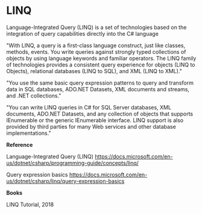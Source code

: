 # LINQ
Language-Integrated Query (LINQ) is a set of technologies based on the integration of query capabilities directly into the C# language

"With LINQ, a query is a first-class language construct, just like classes, methods, events. You write queries against strongly typed collections of objects by using language keywords and familiar operators. The LINQ family of technologies provides a consistent query experience for objects (LINQ to Objects), relational databases (LINQ to SQL), and XML (LINQ to XML)."

"You use the same basic query expression patterns to query and transform data in SQL databases, ADO.NET Datasets, XML documents and streams, and .NET collections." 

"You can write LINQ queries in C# for SQL Server databases, XML documents, ADO.NET Datasets, and any collection of objects that supports IEnumerable or the generic IEnumerable<T> interface. LINQ support is also provided by third parties for many Web services and other database implementations."

**Reference**

Language-Integrated Query (LINQ)
https://docs.microsoft.com/en-us/dotnet/csharp/programming-guide/concepts/linq/

Query expression basics
https://docs.microsoft.com/en-us/dotnet/csharp/linq/query-expression-basics

**Books**

LINQ Tutorial, 2018 